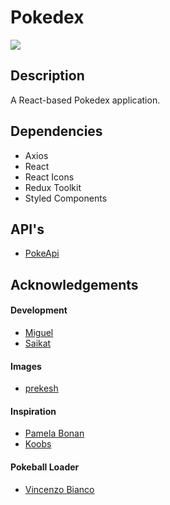 # Pokedex

<img src="https://cdn.dribbble.com/users/2138/screenshots/6135197/media/4e4f6eec67be89ad474c02ddc1320180.png?compress=1&resize=1600x1200&vertical=top" />

## Description

A React-based Pokedex application.

## Dependencies

- Axios
- React
- React Icons
- Redux Toolkit
- Styled Components

## API's

- [PokeApi](https://pokeapi.co/api/v2/)

## Acknowledgements

#### Development

- [Miguel](https://github.com/mig-uel)
- [Saikat](https//gitub.com/saikatsafa)

#### Images

- [prekesh](https://dribbble.com/shots/6135197-pok-mon)

#### Inspiration

- [Pamela Bonan](https://dribbble.com/shots/19201805-Daily-UI-2-Tribo-Criativa-Pok-mon)
- [Koobs](https://dribbble.com/shots/15306580-Pokedex)

#### Pokeball Loader

- [Vincenzo Bianco](https://codepen.io/vinztt/pen/XjEyvZ)

